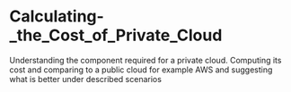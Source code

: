 # Calculating-_the_Cost_of_Private_Cloud
Understanding the component required for a private cloud. Computing its cost and comparing to a public cloud for example AWS and suggesting what is better under described scenarios 
